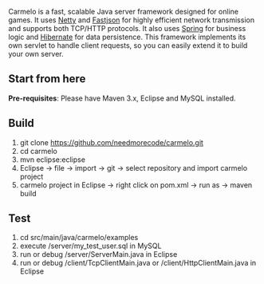 Carmelo is a fast, scalable Java server framework designed for online games. It uses [Netty](http://netty.io/) and [Fastjson](https://github.com/alibaba/fastjson) for highly efficient network transmission and supports both TCP/HTTP protocols. It also uses [Spring](https://spring.io/) for business logic and [Hibernate](http://hibernate.org/orm/) for data persistence. This framework implements its own servlet to handle client requests, so you can easily extend it to build your own server.



Start from here
----------------------------
**Pre-requisites**: Please have Maven 3.x, Eclipse and MySQL installed. 

Build
-----
1.  git clone https://github.com/needmorecode/carmelo.git
2.  cd carmelo
3.  mvn eclipse:eclipse
4.  Eclipse -> file -> import -> git -> select repository and import carmelo project
5.  carmelo project in Eclipse -> right click on pom.xml -> run as -> maven build

Test
-----
1.  cd src/main/java/carmelo/examples
2.  execute /server/my_test_user.sql in MySQL
3.  run or debug /server/ServerMain.java in Eclipse
4.  run or debug /client/TcpClientMain.java or /client/HttpClientMain.java in Eclipse
